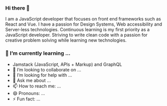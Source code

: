 ### Hi there 👋
 I am a JavaScript developer that focuses on front end frameworks such as React and Vue. I have a passion for Design Systems, Web accessibility and Server-less technologies.  Continuous learning is my first priority as a JavaScript developer. Striving to write clean code with a passion for creative problem solving while learning new technologies.
 
### 🌱 I’m currently learning ...
- Jamstack (JavaScript, APIs + Markup) and GraphQL
- 👯 I’m looking to collaborate on ...
- 🤔 I’m looking for help with ...
- 💬 Ask me about ...
- 📫 How to reach me: ...
- 😄 Pronouns: ...
- ⚡ Fun fact: ...
